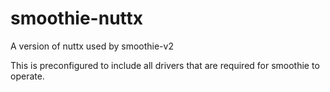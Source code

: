 # smoothie-nuttx
A version of nuttx used by smoothie-v2

This is preconfigured to include all drivers that are required for smoothie to operate.

